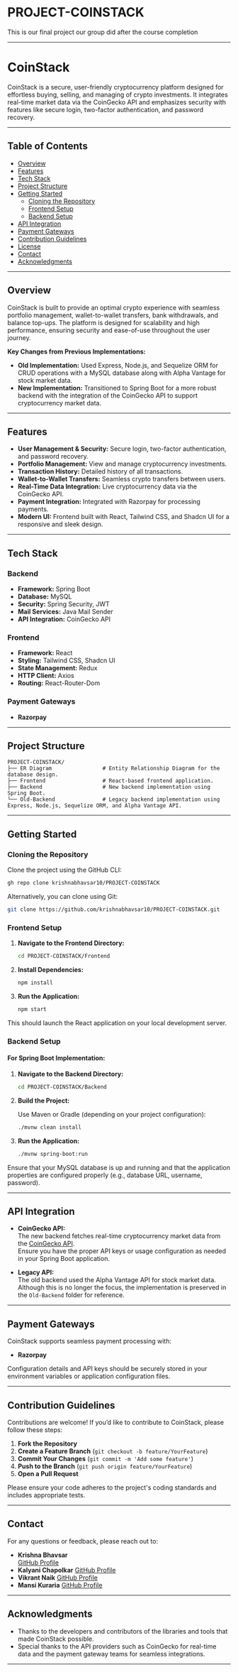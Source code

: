# PROJECT-COINSTACK
This is our final project our group did after the course completion

---

# CoinStack

CoinStack is a secure, user-friendly cryptocurrency platform designed for effortless buying, selling, and managing of crypto investments. It integrates real-time market data via the CoinGecko API and emphasizes security with features like secure login, two-factor authentication, and password recovery.

---

## Table of Contents

- [Overview](#overview)
- [Features](#features)
- [Tech Stack](#tech-stack)
- [Project Structure](#project-structure)
- [Getting Started](#getting-started)
  - [Cloning the Repository](#cloning-the-repository)
  - [Frontend Setup](#frontend-setup)
  - [Backend Setup](#backend-setup)
- [API Integration](#api-integration)
- [Payment Gateways](#payment-gateways)
- [Contribution Guidelines](#contribution-guidelines)
- [License](#license)
- [Contact](#contact)
- [Acknowledgments](#acknowledgments)

---

## Overview

CoinStack is built to provide an optimal crypto experience with seamless portfolio management, wallet-to-wallet transfers, bank withdrawals, and balance top-ups. The platform is designed for scalability and high performance, ensuring security and ease-of-use throughout the user journey.

**Key Changes from Previous Implementations:**
- **Old Implementation:** Used Express, Node.js, and Sequelize ORM for CRUD operations with a MySQL database along with Alpha Vantage for stock market data.
- **New Implementation:** Transitioned to Spring Boot for a more robust backend with the integration of the CoinGecko API to support cryptocurrency market data.

---

## Features

- **User Management & Security:** Secure login, two-factor authentication, and password recovery.
- **Portfolio Management:** View and manage cryptocurrency investments.
- **Transaction History:** Detailed history of all transactions.
- **Wallet-to-Wallet Transfers:** Seamless crypto transfers between users.
- **Real-Time Data Integration:** Live cryptocurrency data via the CoinGecko API.
- **Payment Integration:** Integrated with Razorpay for processing payments.
- **Modern UI:** Frontend built with React, Tailwind CSS, and Shadcn UI for a responsive and sleek design.

---

## Tech Stack

### Backend
- **Framework:** Spring Boot
- **Database:** MySQL
- **Security:** Spring Security, JWT 
- **Mail Services:** Java Mail Sender
- **API Integration:** CoinGecko API

### Frontend
- **Framework:** React
- **Styling:** Tailwind CSS, Shadcn UI
- **State Management:** Redux
- **HTTP Client:** Axios
- **Routing:** React-Router-Dom

### Payment Gateways
- **Razorpay**

---

## Project Structure

```
PROJECT-COINSTACK/
├── ER Diagram                # Entity Relationship Diagram for the database design.
├── Frontend                  # React-based frontend application.
├── Backend                   # New backend implementation using Spring Boot.
└── Old-Backend               # Legacy backend implementation using Express, Node.js, Sequelize ORM, and Alpha Vantage API.
```

---

## Getting Started

### Cloning the Repository

Clone the project using the GitHub CLI:

```bash
gh repo clone krishnabhavsar10/PROJECT-COINSTACK
```

Alternatively, you can clone using Git:

```bash
git clone https://github.com/krishnabhavsar10/PROJECT-COINSTACK.git
```

### Frontend Setup

1. **Navigate to the Frontend Directory:**

   ```bash
   cd PROJECT-COINSTACK/Frontend
   ```

2. **Install Dependencies:**

   ```bash
   npm install
   ```

3. **Run the Application:**

   ```bash
   npm start
   ```

This should launch the React application on your local development server.

### Backend Setup

#### For Spring Boot Implementation:

1. **Navigate to the Backend Directory:**

   ```bash
   cd PROJECT-COINSTACK/Backend
   ```

2. **Build the Project:**

   Use Maven or Gradle (depending on your project configuration):

   ```bash
   ./mvnw clean install
   ```

3. **Run the Application:**

   ```bash
   ./mvnw spring-boot:run
   ```

Ensure that your MySQL database is up and running and that the application properties are configured properly (e.g., database URL, username, password).

---

## API Integration

- **CoinGecko API:**  
  The new backend fetches real-time cryptocurrency market data from the [CoinGecko API](https://www.coingecko.com/en/api).  
  Ensure you have the proper API keys or usage configuration as needed in your Spring Boot application.

- **Legacy API:**  
  The old backend used the Alpha Vantage API for stock market data. Although this is no longer the focus, the implementation is preserved in the `Old-Backend` folder for reference.

---

## Payment Gateways

CoinStack supports seamless payment processing with:

- **Razorpay**

Configuration details and API keys should be securely stored in your environment variables or application configuration files.

---

## Contribution Guidelines

Contributions are welcome! If you’d like to contribute to CoinStack, please follow these steps:

1. **Fork the Repository**
2. **Create a Feature Branch** (`git checkout -b feature/YourFeature`)
3. **Commit Your Changes** (`git commit -m 'Add some feature'`)
4. **Push to the Branch** (`git push origin feature/YourFeature`)
5. **Open a Pull Request**

Please ensure your code adheres to the project's coding standards and includes appropriate tests.

---


## Contact

For any questions or feedback, please reach out to:

- **Krishna Bhavsar**  
  [GitHub Profile](https://github.com/krishnabhavsar10)
- **Kalyani Chapolkar**
  [GitHub Profile](https://github.com/kalyanichaporkar)
- **Vikrant Naik**
  [GitHub Profile](https://github.com/Vikrant9098)
- **Mansi Kuraria**
  [GitHub Profile](https://github.com/MansiKuraria)

---

## Acknowledgments

- Thanks to the developers and contributors of the libraries and tools that made CoinStack possible.
- Special thanks to the API providers such as CoinGecko for real-time data and the payment gateway teams for seamless integrations.

---
